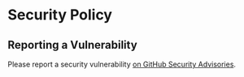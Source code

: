 # Security Policy

## Reporting a Vulnerability

Please report a security vulnerability [on GitHub Security Advisories](https://github.com/xdev-software/xapi/security/advisories/new).
